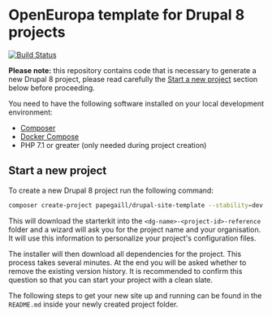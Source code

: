 # OpenEuropa template for Drupal 8 projects

[![Build Status](https://drone.fpfis.eu/api/badges/openeuropa/drupal-site-template/status.svg?branch=master)](https://drone.fpfis.eu/openeuropa/drupal-site-template)

**Please note:** this repository contains code that is necessary to generate
a new Drupal 8 project, please read carefully the [Start a new project](#start-a-new-project)
section below before proceeding.

You need to have the following software installed on your local development environment:

* [Composer](https://getcomposer.org/doc/00-intro.md#installation-linux-unix-osx)
* [Docker Compose](https://docs.docker.com/compose/install/)
* PHP 7.1 or greater (only needed during project creation)

## Start a new project

To create a new Drupal 8 project run the following command:

```bash
composer create-project papegaill/drupal-site-template --stability=dev <dg-name>-<project-id>-reference
```

This will download the starterkit into the `<dg-name>-<project-id>-reference` folder and a
wizard will ask you for the project name and your organisation. It will use this
information to personalize your project's configuration files.

The installer will then download all dependencies for the project. This process
takes several minutes. At the end you will be asked whether to remove the
existing version history. It is recommended to confirm this question so that you
can start your project with a clean slate.

The following steps to get your new site up and running can be found in the
`README.md` inside your newly created project folder.
